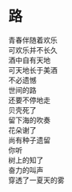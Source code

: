 # 路

青春伴随着欢乐<br>
可欢乐并不长久<br>
酒中自有天地<br>
可天地长于美酒<br>
不必遗憾<br>
世间的路<br>
还要不停地走<br>
贝壳死了<br>
留下海的吹奏<br>
花朵谢了<br>
尚有种子遗留<br>
你听<br>
树上的知了<br>
奋力的叫声<br>
穿透了一夏天的雾<br>
